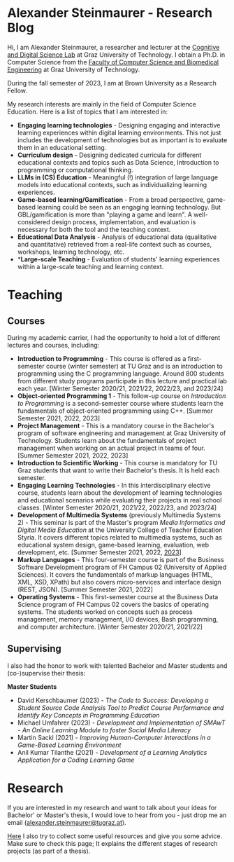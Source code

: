 # Alexander Steinmaurer  - Research Blog

Hi, I am Alexander Steinmaurer, a researcher and lecturer at the [Cognitive and Digital Science Lab](https://codislabgraz.org/) at Graz University of Technology. I obtain a Ph.D. in Computer Science from the [Faculty of Computer Science and Biomedical Engineering](https://csbme.tugraz.at/) at Graz University of Technology. 

During the fall semester of 2023, I am at Brown University as a Research Fellow. 

My research interests are mainly in the field of Computer Science Education. Here is a list of topics that I am interested in:

- **Engaging learning technologies** - Designing engaging and interactive learning experiences within digital learning environments. This not just includes the development of technologies but as important is to evaluate them in an educational setting. 
- **Curriculum design** - Designing dedicated curricula for different educational contexts and topics such as Data Science, Introduction to programming or computational thinking. 
- **LLMs in (CS) Education** - Meaningful (!) integration of large language models into educational contexts, such as individualizing learning experiences.
- **Game-based learning/Gamification** - From a broad perspective, game-based learning could be seen as an engaging learning technology. But GBL/gamification is more than "playing a game and learn". A well-considered design process, implementation, and evaluation is necessary for both the tool and the teaching context.
- **Educational Data Analysis** - Analysis of educational data (qualitative and quantitative) retrieved from a real-life context such as courses, workshops, learning technology, etc.
- ***Large-scale Teaching** - Evaluation of students' learning experiences within a large-scale teaching and learning context.

# Teaching
## Courses
During my academic carrier, I had the opportunity to hold a lot of different lectures and courses, including:

- **Introduction to Programming** - This course is offered as a first-semester course (winter semester) at TU Graz and is an introduction to programming using the C programming language. Around 800 students from different study programs participate in this lecture and practical lab each year. \[Winter Semester 2020/21, 2021/22, 2022/23, and 2023/24\]
- **Object-oriented Programming 1** - This follow-up course on *Introduction to Programming* is a second-semester course where students learn the fundamentals of object-oriented programming using C++. \[Summer Semester 2021, 2022, 2023\]
- **Project Management** - This is a mandatory course in the Bachelor's program of software engineering and management at Graz University of Technology. Students learn about the fundamentals of project management when working on an actual project in teams of four. \[Summer Semester 2021, 2022, 2023\]
- **Introduction to Scientific Working** - This course is mandatory for TU Graz students that want to write their Bachelor's thesis. It is held each semester. 
- **Engaging Learning Technologies** - In this interdisciplinary elective course, students learn about the development of learning technologies and educational scenarios while evaluating their projects in real school classes. \[Winter Semester 2020/21, 2021/22, 2022/23, and 2023/24\]
- **Development of Multimedia Systems** (previously Multimedia Systems 2) - This seminar is part of the Master's program *Media Informatics and Digital Media Education* at the University College of Teacher Education Styria. It covers different topics related to multimedia systems, such as educational system design, game-based learning, evaluation, web development, etc. \[Summer Semester 2021, 2022, [2023](https://xstone93.github.io/courses/MIM2_23.html)\]
- **Markup Languages** - This four-semester course is part of the Business Software Development program of FH Campus 02 (University of Applied Sciences). It covers the fundamentals of markup languages (HTML, XML, XSD, XPath) but also covers micro-services and interface design (REST, JSON). \[Summer Semester 2021, 2022\]
- **Operating Systems** - This first-semester course at the Business Data Science program of FH Campus 02 covers the basics of operating systems. The students worked on concepts such as process management, memory management, I/O devices, Bash programming, and computer architecture. \[Winter Semester 2020/21, 2021/22\]

## Supervising 
I also had the honor to work with talented Bachelor and Master students and (co-)supervise their thesis:

**Master Students**
- David Kerschbaumer (2023) - *The Code to Success: Developing a Student Source Code Analysis Tool to Predict Course Performance and Identify Key Concepts in Programming Education*
- Michael Umfahrer (2023) - *Development and Implementation of SMAwT - An Online Learning Module to foster Social Media Literacy*
- Martin Sackl (2021) - *Improving Human-Computer Interactions in a Game-Based Learning Environment*
- Anil Kumar Tilanthe (2021) - *Development of a Learning Analytics Application for a Coding Learning Game*

# Research 
If you are interested in my research and want to talk about your ideas for Bachelor' or Master's thesis, I would love to hear from you - just drop me an email (alexander.steinmaurer@tugraz.at). 

[Here](https://xstone93.github.io/sci-work/#/) I also try to collect some useful resources and give you some advice. Make sure to check this page; It explains the different stages of research projects (as part of a thesis). 
